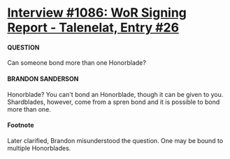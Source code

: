 # [Interview #1086: WoR Signing Report - Talenelat, Entry #26](https://www.theoryland.com/intvmain.php?i=1086#26)

#### QUESTION

Can someone bond more than one Honorblade?

#### BRANDON SANDERSON

Honorblade? You can't bond an Honorblade, though it can be given to you. Shardblades, however, come from a spren bond and it is possible to bond more than one.

#### Footnote

Later clarified, Brandon misunderstood the question. One may be bound to multiple Honorblades.

